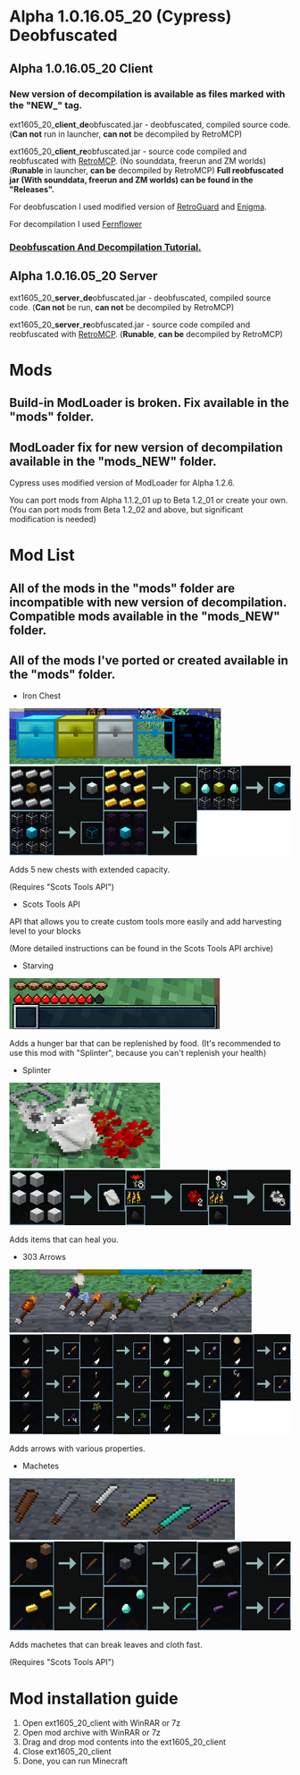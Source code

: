 # Alpha 1.0.16.05_20 (Cypress) Deobfuscated

## Alpha 1.0.16.05_20 Client

### New version of decompilation is available as files marked with the "NEW_" tag.

ext1605_20_**client**_**de**obfuscated.jar - deobfuscated, compiled source code. (**Can not** run in launcher, **can not** be decompiled by RetroMCP)

ext1605_20_**client**_**re**obfuscated.jar - source code compiled and reobfuscated with [RetroMCP](https://github.com/MCPHackers/RetroMCP-Java). (No sounddata, freerun and ZM worlds) (**Runable** in launcher, **can be** decompiled by RetroMCP)
**Full reobfuscated jar (With sounddata, freerun and ZM worlds) can be found in the "Releases".**

For deobfuscation I used modified version of [RetroGuard](https://github.com/FMG793/RetroGuard-Modded) and [Enigma](https://github.com/FabricMC/Enigma).

For decompilation I used [Fernflower](https://github.com/fesh0r/fernflower)

### [Deobfuscation And Decompilation Tutorial.](Decompilation_Tutorial.md)

## Alpha 1.0.16.05_20 Server

ext1605_20_**server**_**de**obfuscated.jar - deobfuscated, compiled source code. (**Can not** be run, **can not** be decompiled by RetroMCP)

ext1605_20_**server**_**re**obfuscated.jar - source code compiled and reobfuscated with [RetroMCP](https://github.com/MCPHackers/RetroMCP-Java). (**Runable**, **can be** decompiled by RetroMCP)

# Mods
## Build-in ModLoader is broken. Fix available in the "mods" folder.
## ModLoader fix for new version of decompilation available in the "mods_NEW" folder.
Cypress uses modified version of ModLoader for Alpha 1.2.6.

You can port mods from Alpha 1.1.2_01 up to Beta 1.2_01 or create your own. (You can port mods from Beta 1.2_02 and above, but significant modification is needed)

# Mod List
## All of the mods in the "mods" folder are incompatible with new version of decompilation. Compatible mods available in the "mods_NEW" folder.
## All of the mods I've ported or created available in the "mods" folder.

- Iron Chest

![Iron Chest](/images/ironchest.png)
![Iron Chest Recipes](/images/ironchest_recipes.png)

Adds 5 new chests with extended capacity.

(Requires "Scots Tools API")

- Scots Tools API

API that allows you to create custom tools more easily and add harvesting level to your blocks

(More detailed instructions can be found in the Scots Tools API archive)

- Starving

![Starving](/images/Starving.png)

Adds a hunger bar that can be replenished by food.
(It's recommended to use this mod with "Splinter", because you can't replenish your health)

- Splinter

![Splinter](/images/Splinter.png)
![Splinter Recipes](/images/Splinter_recipes.png)

Adds items that can heal you.

- 303 Arrows

![Arrows](/images/arrows.png)
![Arrows Recipes](/images/arrows_recipes.png)

Adds arrows with various properties.

- Machetes

![Machetes](/images/machetes.png)
![Machetes Recipes](/images/machetes_recipes.png)

Adds machetes that can break leaves and cloth fast.

(Requires "Scots Tools API")

# Mod installation guide

1) Open ext1605_20_client with WinRAR or 7z
2) Open mod archive with WinRAR or 7z
3) Drag and drop mod contents into the ext1605_20_client
4) Close ext1605_20_client
5) Done, you can run Minecraft
